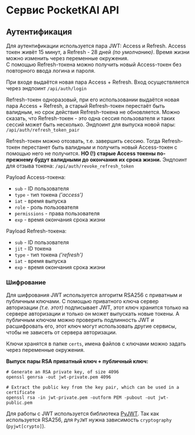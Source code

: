 # Сервис PocketKAI API

## Аутентификация

Для аутентификации используется пара JWT: Access и Refresh.
Access токен живёт 15 минут, а Refresh - 28 дней _(по умолчанию)_. Время жизни можно изменить через переменные окружения. \
С помощью Refresh-токена можно получить новый Access-токен без повторного ввода логина и пароля.

При входе выдаётся новая пара Access + Refresh. Вход осуществляется через эндпоинт `/api/auth/login`

Refresh-токен одноразовый, при его использовании выдаётся новая пара Access + Refresh,
а старый Refresh-токен перестаёт быть валидным, но срок действия Refresh-токена не обновляется.
Можно сказать, что Refresh-токен - это одна сессия пользователя и таких сессий может быть несколько.
Эндпоинт для выпуска новой пары: `/api/auth/refresh_token_pair`

Refresh-токен можно отозвать, т.е. завершить сессию. Тогда Refresh-токен перестанет быть валидным и получить новый
Access-токен с помощью него не получится.
**НО (!) старые Access токены по-прежнему будут валидными до окончания их срока жизни.**
Эндпоинт для отзыва токена: `/api/auth/revoke_refresh_token`

Payload Access-токена:
- `sub` - ID пользователя
- `type` - тип токена _('access')_
- `iat` - время выпуска
- `role` - роль пользователя
- `permissions` - права пользователя
- `exp` - время окончания срока жизни

Payload Refresh-токена:
- `sub` - ID пользователя
- `jit` - ID токена
- `type` - тип токена _('refresh')_
- `iat` - время выпуска
- `exp` - время окончания срока жизни

### Шифрование
Для шифрования JWT используется алгоритм RSA256 с приватным и публичным ключами.
С помощью приватного ключа сервер авторизации _(т.е. этот)_ подписывает JWT,
этот ключ хранится только на сервере авторизации и только он может выпускать новые токены. А публичным ключом можно
проверить подлинность JWT и расшифровать его, этот ключ могут использовать другие сервисы,
чтобы не зависеть от сервера авторизации.

Ключи хранятся в папке `certs`, имена файлов с ключами можно задать через переменные окружения.

**Выпуск пары RSA приватный ключ + публичный ключ:**
```shell
# Generate an RSA private key, of size 4096
openssl genrsa -out jwt-private.pem 4096
```

```shell
# Extract the public key from the key pair, which can be used in a certificate
openssl rsa -in jwt-private.pem -outform PEM -pubout -out jwt-public.pem
```

Для работы с JWT используется библиотека [PyJWT](https://pyjwt.readthedocs.io/en/latest/). Так как используется RSA256,
для `PyJWT` нужна зависимость `cryptography` (`pyjwt[crypto]`).

